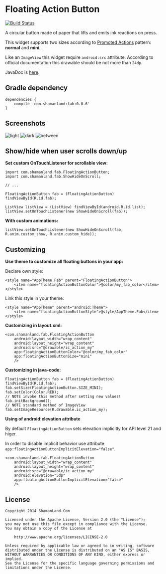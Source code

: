 # Floating Action Button

[![Build Status](https://travis-ci.org/shamanland/floating-action-button.svg?branch=master)](https://travis-ci.org/shamanland/floating-action-button)

A circular button made of paper that lifts and emits ink reactions on press.

This widget supports two sizes according to [Promoted Actions][2] pattern: **normal** and **mini**.

Like an `ImageView` this widget require `android:src` attribute. According to official documentation this drawable should be not more than `24dp`.

JavaDoc is [here][1].

## Gradle dependency

```
dependencies {
    compile 'com.shamanland:fab:0.0.6'
}
```

## Screenshots

![light](https://drive.google.com/uc?id=0Bwh0SNLPmjQBRkFoZE04VF90Q2M)
![dark](https://drive.google.com/uc?id=0Bwh0SNLPmjQBZndXMi13Q3l3Qms)
![between](https://drive.google.com/uc?id=0Bwh0SNLPmjQBQTd0S3lZNlJFdzQ)

## Show/hide when user scrolls down/up

**Set custom OnTouchListener for scrollable view:**

```
import com.shamanland.fab.FloatingActionButton;
import com.shamanland.fab.ShowHideOnScroll;

// ...

FloatingActionButton fab = (FloatingActionButton) findViewById(R.id.fab);

ListView listView = (ListView) findViewById(android.R.id.list);
listView.setOnTouchListener(new ShowHideOnScroll(fab));
```

**With custom animations:**

```
listView.setOnTouchListener(new ShowHideOnScroll(fab, R.anim.custom_show, R.anim.custom_hide));
```

## Customizing

**Use theme to customize all floating buttons in your app:**

Declare own style:

```
<style name="AppTheme.Fab" parent="FloatingActionButton">
    <item name="floatingActionButtonColor">@color/my_fab_color</item>
</style>
```

Link this style in your theme:

```
<style name="AppTheme" parent="android:Theme">
    <item name="floatingActionButtonStyle">@style/AppTheme.Fab</item>
</style>
```

**Customizing in layout.xml:**

```
<com.shamanland.fab.FloatingActionButton
    android:layout_width="wrap_content"
    android:layout_height="wrap_content"
    android:src="@drawable/ic_action_my"
    app:floatingActionButtonColor="@color/my_fab_color"
    app:floatingActionButtonSize="mini"
    />
```

**Customizing in java-code:**

```
FloatingActionButton fab = (FloatingActionButton) findViewById(R.id.fab);
fab.setSize(FloatingActionButton.SIZE_MINI);
fab.setColor(Color.RED);
// NOTE invoke this method after setting new values!
fab.initBackground();
// NOTE standard method of ImageView
fab.setImageResource(R.drawable.ic_action_my);
```

**Using of android:elevation attribute**

By default `FloatingActionButton` sets elevation implicitly for API level 21 and higer.

In order to disable implicit behavior use attribute `app:floatingActionButtonImplicitElevation="false"`.

```
<com.shamanland.fab.FloatingActionButton
    android:layout_width="wrap_content"
    android:layout_height="wrap_content"
    android:src="@drawable/ic_action_my"
    android:elevation="5dp"
    app:floatingActionButtonImplicitElevation="false"
    />
```

## License

```
Copyright 2014 ShamanLand.Com

Licensed under the Apache License, Version 2.0 (the "License");
you may not use this file except in compliance with the License.
You may obtain a copy of the License at

    http://www.apache.org/licenses/LICENSE-2.0

Unless required by applicable law or agreed to in writing, software
distributed under the License is distributed on an "AS IS" BASIS,
WITHOUT WARRANTIES OR CONDITIONS OF ANY KIND, either express or implied.
See the License for the specific language governing permissions and
limitations under the License.
```

[1]: http://shamanland.github.io/floating-action-button
[2]: http://www.google.com/design/spec/patterns/promoted-actions.html
